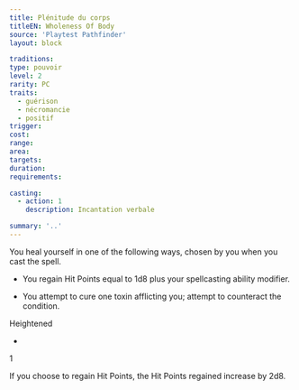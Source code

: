 ```yaml
---
title: Plénitude du corps
titleEN: Wholeness Of Body
source: 'Playtest Pathfinder'
layout: block

traditions:
type: pouvoir
level: 2
rarity: PC
traits:
  - guérison
  - nécromancie
  - positif
trigger: 
cost: 
range: 
area: 
targets: 
duration: 
requirements: 

casting:
  - action: 1
    description: Incantation verbale

summary: '..'
---
```

You heal yourself in one of the following ways, chosen by you when you cast the spell.

- You regain Hit Points equal to 1d8 plus your spellcasting ability modifier.

- You attempt to cure one toxin afflicting you; attempt to counteract the condition.

Heightened

-

1

If you choose to regain Hit Points, the Hit Points regained increase by 2d8.